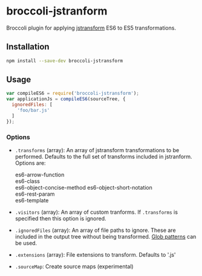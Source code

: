 # broccoli-jstranform

Broccoli plugin for applying [jstransform](https://github.com/facebook/jstransform)
ES6 to ES5 transformations.

## Installation

```bash
npm install --save-dev broccoli-jstransform
```

## Usage

```js
var compileES6 = require('broccoli-jstransform');
var applicationJs = compileES6(sourceTree, {
  ignoredFiles: [
    'foo/bar.js'
  ]
});
```

### Options

* `.transforms` (array): An array of jstransform transformations
  to be performed. Defaults to the full set of transforms included in jstranform.
  Options are:

  es6-arrow-function  
  es6-class  
  es6-object-concise-method
  es6-object-short-notation  
  es6-rest-param  
  es6-template
* `.visitors` (array): An array of custom tranforms. If `.transforms` is specified 
  then this option is ignored.
* `.ignoredFiles` (array): An array of file paths to ignore. These are included
  in the output tree without being transformed. [Glob patterns](https://github.com/isaacs/minimatch) 
  can be used.
* `.extensions` (array): File extensions to transform. Defaults to '.js'
* `.sourceMap`: Create source maps (experimental)
